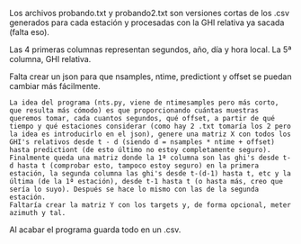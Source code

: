 Los archivos probando.txt y probando2.txt son versiones cortas de los .csv generados para cada estación y procesadas con la GHI relativa ya sacada (falta eso).

Las 4 primeras columnas representan segundos, año, día y hora local. La 5ª columna, GHI relativa.

Falta crear un json para que nsamples, ntime, predictiont y offset se puedan cambiar más fácilmente.



	La idea del programa (nts.py, viene de ntimesamples pero más corto, que resulta más cómodo) es que proporcionando cuántas muestras queremos tomar, cada cuantos segundos, qué offset, a partir de qué tiempo y qué estaciones considerar (como hay 2 .txt tomaría los 2 pero la idea es introducirlo en el json), genere una matriz X con todos los GHI's relativos desde t - d (siendo d = nsamples * ntime + offset) hasta predictiont (de esto último no estoy completamente seguro).
	Finalmente queda una matriz donde la 1ª columna son las ghi's desde t-d hasta t (comprobar esto, tampoco estoy seguro) en la primera estación, la segunda columna las ghi's desde t-(d-1) hasta t, etc y la última (de la 1ª estación), desde t-1 hasta t (o hasta más, creo que sería lo suyo). Después se hace lo mismo con las de la segunda estación.
	Faltaría crear la matriz Y con los targets y, de forma opcional, meter azimuth y tal.

Al acabar el programa guarda todo en un .csv.
